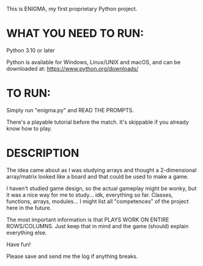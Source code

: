 This is ENIGMA, my first proprietary Python project.


# WHAT YOU NEED TO RUN:

Python 3.10 or later

Python is available for Windows, Linux/UNIX and macOS, and can be downloaded at: https://www.python.org/downloads/



# TO RUN:

Simply run "enigma.py" and READ THE PROMPTS.

There's a playable tutorial before the match. It's skippable if you already know how to play.


# DESCRIPTION
The idea came about as I was studying arrays and thought a 2-dimensional array/matrix looked like a board and that could be used to make a game.

I haven't studied game design, so the actual gameplay might be wonky, but it was a nice way for me to study... idk, everything so far. Classes, functions, arrays, modules... I might list all "competences" of the project here in the future.

The most important information is that PLAYS WORK ON ENTIRE ROWS/COLUMNS. Just keep that in mind and the game (should) explain everything else.

Have fun!

Please save and send me the log if anything breaks.

